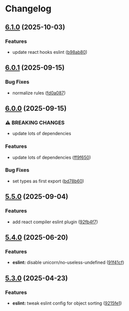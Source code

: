 # Changelog

## [6.1.0](https://github.com/fusionary/web-configs/compare/eslint-config@v6.0.1...eslint-config@v6.1.0) (2025-10-03)


### Features

* update react hooks eslint ([b98ab80](https://github.com/fusionary/web-configs/commit/b98ab80569066f3722e8d8cd0fc3f933dc50f898))

## [6.0.1](https://github.com/fusionary/web-configs/compare/eslint-config@v6.0.0...eslint-config@v6.0.1) (2025-09-15)


### Bug Fixes

* normalize rules ([fd0a087](https://github.com/fusionary/web-configs/commit/fd0a087c9c230250e2b366bbf6461c4a60c8ed18))

## [6.0.0](https://github.com/fusionary/web-configs/compare/eslint-config@v5.5.0...eslint-config@v6.0.0) (2025-09-15)


### ⚠ BREAKING CHANGES

* update lots of dependencies

### Features

* update lots of dependencies ([ff9f650](https://github.com/fusionary/web-configs/commit/ff9f6500718d2a83baccbe3ebd74b87254d1f7ea))


### Bug Fixes

* set types as first export ([bd78b60](https://github.com/fusionary/web-configs/commit/bd78b60ba2363c76d695c13ee4046d1897792908))

## [5.5.0](https://github.com/fusionary/web-configs/compare/eslint-config@v5.4.0...eslint-config@v5.5.0) (2025-09-04)


### Features

* add react compiler eslint plugin ([92fb4f7](https://github.com/fusionary/web-configs/commit/92fb4f7d89fc3e509a08921ac9158f6ceaf8d788))

## [5.4.0](https://github.com/fusionary/web-configs/compare/eslint-config@v5.3.0...eslint-config@v5.4.0) (2025-06-20)


### Features

* **eslint:** disable unicorn/no-useless-undefined ([91f41cf](https://github.com/fusionary/web-configs/commit/91f41cf28ea8394c82eca25606bece543f52d821))

## [5.3.0](https://github.com/fusionary/web-configs/compare/eslint-config@v5.2.0...eslint-config@v5.3.0) (2025-04-23)


### Features

* **eslint:** tweak eslint config for object sorting ([9215fe1](https://github.com/fusionary/web-configs/commit/9215fe1b9901bd8b8b82d764a3ba9a0bef0a4659))
